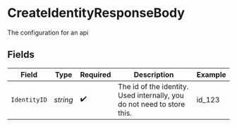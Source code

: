 # CreateIdentityResponseBody

The configuration for an api


## Fields

| Field                                                                   | Type                                                                    | Required                                                                | Description                                                             | Example                                                                 |
| ----------------------------------------------------------------------- | ----------------------------------------------------------------------- | ----------------------------------------------------------------------- | ----------------------------------------------------------------------- | ----------------------------------------------------------------------- |
| `IdentityID`                                                            | *string*                                                                | :heavy_check_mark:                                                      | The id of the identity. Used internally, you do not need to store this. | id_123                                                                  |